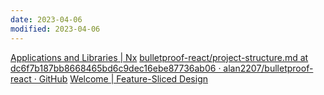 ```yaml
---
date: 2023-04-06
modified: 2023-04-06
---
```



[Applications and Libraries | Nx](https://nx.dev/more-concepts/applications-and-libraries#mental-model)
[bulletproof-react/project-structure.md at dc6f7b187bb8668465bd6c9dec16ebe87736ab06 · alan2207/bulletproof-react · GitHub](https://github.com/alan2207/bulletproof-react/blob/dc6f7b187bb8668465bd6c9dec16ebe87736ab06/docs/project-structure.md?plain=1#L1)
[Welcome | Feature-Sliced Design](https://feature-sliced.design/)
